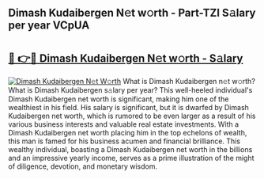 ## Dimash Kudaibergen N𝚎t w𝚘rth - Part-TZI S𝚊lary per year VCpUA

# <h2><a href="http://gc021fx.nevu.top/?p=Dimash+Kudaibergen">🔗 👉🔴 Dimash Kudaibergen N𝚎t w𝚘rth - S𝚊lary</a></h2>

[![Dimash Kudaibergen N𝚎t W𝚘rth](https://i.imgur.com/Oavwk0R.jpeg)](http://gc021fx.nevu.top/?p=Dimash+Kudaibergen)
What is Dimash Kudaibergen n𝚎t w𝚘rth? What is Dimash Kudaibergen s𝚊lary per year?
This well-heeled individual's Dimash Kudaibergen net worth is significant, making him one of the wealthiest in his field. His salary is significant, but it is dwarfed by Dimash Kudaibergen net worth, which is rumored to be even larger as a result of his various business interests and valuable real estate investments. With a Dimash Kudaibergen net worth placing him in the top echelons of wealth, this man is famed for his business acumen and financial brilliance. This wealthy individual, boasting a Dimash Kudaibergen net worth in the billions and an impressive yearly income, serves as a prime illustration of the might of diligence, devotion, and monetary wisdom.
